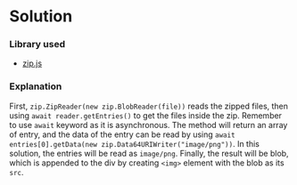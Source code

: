 # Solution

### Library used

- [zip.js](https://gildas-lormeau.github.io/zip.js/core-api.html)

### Explanation

First, `zip.ZipReader(new zip.BlobReader(file))` reads the zipped files, then using `await reader.getEntries()` to get the files inside the zip. Remember to use `await` keyword as it is asynchronous. The method will return an array of entry, and the data of the entry can be read by using `await entries[0].getData(new zip.Data64URIWriter("image/png"))`. In this solution, the entries will be read as `image/png`. Finally, the result will be blob, which is appended to the div by creating `<img>` element with the blob as its `src`.

